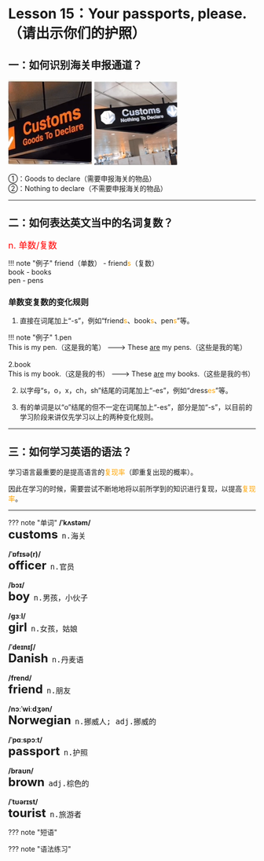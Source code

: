 # Lesson 15：Your passports, please.（请出示你们的护照）


## 一：如何识别海关申报通道？

![](../img/Frist/Lesson-15/Lesson-15_01.png) ![](../img/Frist/Lesson-15/Lesson-15_02.png)

①：Goods to declare（需要申报海关的物品）<br>
②：Nothing to declare（不需要申报海关的物品）<br>


---
## 二：如何表达英文当中的名词复数？

<font size=4 color=red>n. 单数/复数</font>

!!! note "例子"
    friend（单数） - friend<font color=orange>s</font>（复数）<br>
    book - books<br>
    pen - pens<br>


### 单数变复数的变化规则

1. 直接在词尾加上“-s”，例如“friend<font color=orange>s</font>、book<font color=orange>s</font>、pen<font color=orange>s</font>”等。

!!! note "例子"
    1.pen<br>
    This is my pen.（这是我的笔）  --->  These <u>are</u> my pens.（这些是我的笔）<br>
    <br>
    2.book<br>
    This is my book.（这是我的书）  --->  These <u>are</u> my books.（这些是我的书）<br>


2. 以字母“s，o，x，ch，sh”结尾的词尾加上“-es”，例如“dress<font color=orange>es</font>”等。


3. 有的单词是以“o”结尾的但不一定在词尾加上“-es”，部分是加“-s”，以目前的学习阶段来讲仅先学习以上的两种变化规则。


---
## 三：如何学习英语的语法？

学习语言最重要的是提高语言的<font color=orange>复现率</font>（即重复出现的概率）。<br>

因此在学习的时候，需要尝试不断地地将以前所学到的知识进行复现，以提高<font color=orange>复现率</font>。


---
??? note "单词"
    **/ˈkʌstəm/**<br>
    <font size=5>**customs**</font>&nbsp;&nbsp;<font size=4>`n.海关`</font><br>
    <br>
    **/ˈɒfɪsə(r)/**<br>
    <font size=5>**officer**</font>&nbsp;&nbsp;<font size=4>`n.官员`</font><br>
    <br>
    **/bɔɪ/**<br>
    <font size=5>**boy**</font>&nbsp;&nbsp;<font size=4>`n.男孩，小伙子`</font><br>
    <br>
    **/ɡɜːl/**<br>
    <font size=5>**girl**</font>&nbsp;&nbsp;<font size=4>`n.女孩，姑娘`</font><br>
    <br>
    **/ˈdeɪnɪʃ/**<br>
    <font size=5>**Danish**</font>&nbsp;&nbsp;<font size=4>`n.丹麦语`</font><br>
    <br>
    **/frend/**<br>
    <font size=5>**friend**</font>&nbsp;&nbsp;<font size=4>`n.朋友`</font><br>
    <br>
    **/nɔːˈwiːdʒən/**<br>
    <font size=5>**Norwegian**</font>&nbsp;&nbsp;<font size=4>`n.挪威人; adj.挪威的`</font><br>
    <br>
    **/ˈpɑːspɔːt/**<br>
    <font size=5>**passport**</font>&nbsp;&nbsp;<font size=4>`n.护照`</font><br>
    <br>
    **/braʊn/**<br>
    <font size=5>**brown**</font>&nbsp;&nbsp;<font size=4>`adj.棕色的`</font><br>
    <br>
    **/ˈtʊərɪst/**<br>
    <font size=5>**tourist**</font>&nbsp;&nbsp;<font size=4>`n.旅游者`</font><br>


??? note "短语"




??? note "语法练习"


